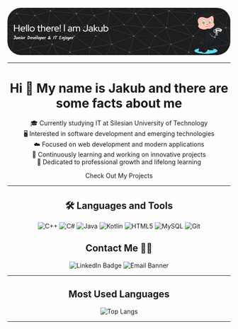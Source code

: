 ![jrozycki2003's GitHub Banner](https://github.com/jrozycki2003/jrozycki2003/raw/main/github-header-image.png)

---

<div align="center">
  <h1>Hi 👋 My name is Jakub and there are some facts about me</h1>
  <p>
    🎓 Currently studying IT at Silesian University of Technology<br>
    🖥️ Interested in software development and emerging technologies<br>
    ☁️ Focused on web development and modern applications<br>
    🚀 Continuously learning and working on innovative projects<br>
    📖 Dedicated to professional growth and lifelong learning
  </p>
  <p>

<a href="https://github.com/jrozycki2003?tab=repositories" style="text-decoration: none;"> Check Out My Projects</a>
 





  </p>
</div>


---

<div align="center">
  <h2>🛠️ Languages and Tools</h2>
  <p align="center">
    <img alt="C++" src="https://img.shields.io/badge/C++-00599C?style=flat-square&logo=c%2B%2B&logoColor=white">
    <img alt="C#" src="https://img.shields.io/badge/C%23-239120?style=flat-square&logo=c-sharp&logoColor=white">
    <img alt="Java" src="https://img.shields.io/badge/Java-007396?style=flat-square&logo=java&logoColor=white">
    <img alt="Kotlin" src="https://img.shields.io/badge/Kotlin-0095D5?style=flat-square&logo=kotlin&logoColor=white">
    <img alt="HTML5" src="https://img.shields.io/badge/HTML5-E34F26?style=flat-square&logo=html5&logoColor=white">
    <img alt="MySQL" src="https://img.shields.io/badge/MySQL-4479A1?style=flat-square&logo=mysql&logoColor=white">
    <img alt="Git" src="https://img.shields.io/badge/Git-F05032?style=flat-square&logo=git&logoColor=white">
  </p>
</div>

<div align="center">
    <h2>Contact Me 📧📱</h2>
    <a href="https://www.linkedin.com/in/jakub-różycki-306a28310/" style="text-decoration: none;">
        <img src="https://img.shields.io/badge/LinkedIn-Connect-blue?style=for-the-badge&logo=linkedin" alt="LinkedIn Badge" />
    </a>
    <a href="mailto:jrozycki@poczta.fm" style="text-decoration: none;">
        <img src="https://img.shields.io/badge/Email-Contact%20Me-blue?style=for-the-badge" alt="Email Banner" />
    </a>
</div>



---

<div align="center">
  <h2>Most Used Languages</h2>
  <p align="center">
    <img alt="Top Langs" src="https://github-readme-stats.vercel.app/api/top-langs/?username=jrozycki2003&layout=compact">
  </p>
</div>

---
